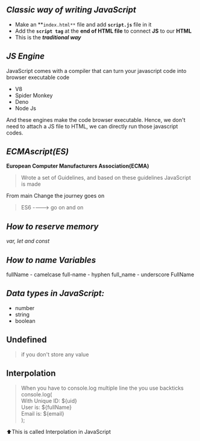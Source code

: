 ## _Classic way of writing JavaScript_
- Make an **`index.html**` file and add **`script.js`** file in it
- Add the **`script tag`** at the **end of HTML file** to connect **JS** to our **HTML**
- This is the **_traditional way_**

## _JS Engine_ 
 JavaScript comes with a compiler that can turn your javascript code into browser executable code 
- V8
- Spider Monkey
- Deno
- Node Js

And these engines make the code browser executable. Hence, we don't need to attach a JS file to HTML, we can directly run those javascript codes.

## _ECMAscript(ES)_
<b>European Computer Manufacturers Association(ECMA)</b>
> Wrote a set of Guidelines, and based on these guidelines JavaScript is made

From main Change the journey goes on<br>
> ES6 ----> go on and on


## _How to reserve memory_ 
  _var, let and const_

## _How to name Variables_
fullName - camelcase
full-name - hyphen
full_name - underscore
FullName

## _Data types in JavaScript:_
- number
- string
- boolean

## Undefined
> if you don't store any value 

## Interpolation
> When you have to console.log multiple line the you use backticks<br>
console.log(<backticks><br>
 With Unique ID: ${uid}<br>
 User is: ${fullName}<br>
 Email is: ${email}<br>
 <backticks>);

 ⬆️This is called Interpolation in JavaScript
